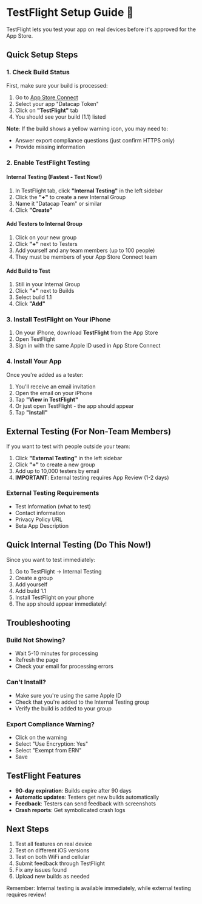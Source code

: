 # TestFlight Setup Guide 🚀

TestFlight lets you test your app on real devices before it's approved for the App Store.

## Quick Setup Steps

### 1. Check Build Status
First, make sure your build is processed:

1. Go to [App Store Connect](https://appstoreconnect.apple.com)
2. Select your app "Datacap Token"
3. Click on **"TestFlight"** tab
4. You should see your build (1.1) listed

**Note**: If the build shows a yellow warning icon, you may need to:
- Answer export compliance questions (just confirm HTTPS only)
- Provide missing information

### 2. Enable TestFlight Testing

#### Internal Testing (Fastest - Test Now!)
1. In TestFlight tab, click **"Internal Testing"** in the left sidebar
2. Click the **"+"** to create a new Internal Group
3. Name it "Datacap Team" or similar
4. Click **"Create"**

#### Add Testers to Internal Group
1. Click on your new group
2. Click **"+"** next to Testers
3. Add yourself and any team members (up to 100 people)
4. They must be members of your App Store Connect team

#### Add Build to Test
1. Still in your Internal Group
2. Click **"+"** next to Builds
3. Select build 1.1
4. Click **"Add"**

### 3. Install TestFlight on Your iPhone

1. On your iPhone, download **TestFlight** from the App Store
2. Open TestFlight
3. Sign in with the same Apple ID used in App Store Connect

### 4. Install Your App

Once you're added as a tester:
1. You'll receive an email invitation
2. Open the email on your iPhone
3. Tap **"View in TestFlight"**
4. Or just open TestFlight - the app should appear
5. Tap **"Install"**

## External Testing (For Non-Team Members)

If you want to test with people outside your team:

1. Click **"External Testing"** in the left sidebar
2. Click **"+"** to create a new group
3. Add up to 10,000 testers by email
4. **IMPORTANT**: External testing requires App Review (1-2 days)

### External Testing Requirements
- Test Information (what to test)
- Contact information
- Privacy Policy URL
- Beta App Description

## Quick Internal Testing (Do This Now!)

Since you want to test immediately:

1. Go to TestFlight → Internal Testing
2. Create a group
3. Add yourself
4. Add build 1.1
5. Install TestFlight on your phone
6. The app should appear immediately!

## Troubleshooting

### Build Not Showing?
- Wait 5-10 minutes for processing
- Refresh the page
- Check your email for processing errors

### Can't Install?
- Make sure you're using the same Apple ID
- Check that you're added to the Internal Testing group
- Verify the build is added to your group

### Export Compliance Warning?
- Click on the warning
- Select "Use Encryption: Yes"
- Select "Exempt from ERN"
- Save

## TestFlight Features

- **90-day expiration**: Builds expire after 90 days
- **Automatic updates**: Testers get new builds automatically
- **Feedback**: Testers can send feedback with screenshots
- **Crash reports**: Get symbolicated crash logs

## Next Steps

1. Test all features on real device
2. Test on different iOS versions
3. Test on both WiFi and cellular
4. Submit feedback through TestFlight
5. Fix any issues found
6. Upload new builds as needed

Remember: Internal testing is available immediately, while external testing requires review!